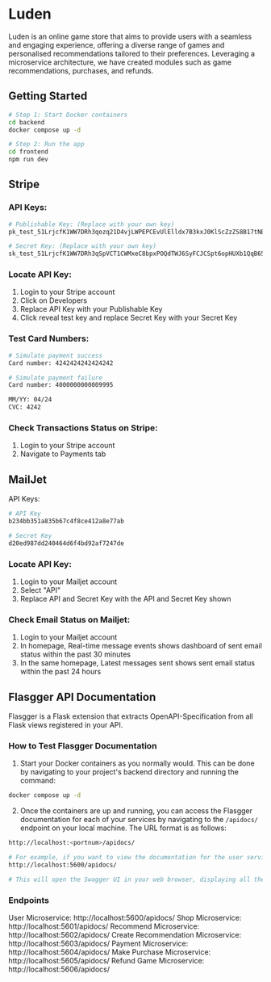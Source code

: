 # Luden
Luden is an online game store that aims to provide users with a seamless and engaging experience, offering a diverse range of games and personalised recommendations tailored to their preferences. Leveraging a microservice architecture, we have created modules such as game recommendations, purchases, and refunds. 

## Getting Started
```bash
# Step 1: Start Docker containers
cd backend
docker compose up -d

# Step 2: Run the app
cd frontend
npm run dev
```

## Stripe
### API Keys: 
```bash
# Publishable Key: (Replace with your own key)
pk_test_51LrjcfK1WW7DRh3qozq21D4vjLWPEPCEvUlElldx7B3kxJ0KlScZzZS8B17tNBs2cNJLCm83hNMx3HDgVXagGGOM00IYhIPgw7

# Secret Key: (Replace with your own key)
sk_test_51LrjcfK1WW7DRh3qSpVCT1CWMxeC8bpxPOQdTWJ6SyFCJCSpt6opHUXb1QqB65u8zvxdrmkzYqNcZy2TBHoSzjX000cRwCOEA6
```

### Locate API Key:
1. Login to your Stripe account
2. Click on Developers
3. Replace API Key with your Publishable Key
4. Click reveal test key and replace Secret Key with your Secret Key

### Test Card Numbers:
```bash
# Simulate payment success
Card number: 4242424242424242

# Simulate payment failure
Card number: 4000000000009995

MM/YY: 04/24
CVC: 4242
```

### Check Transactions Status on Stripe:
1. Login to your Stripe account
2. Navigate to Payments tab

## MailJet
API Keys:
```bash
# API Key
b234bb351a835b67c4f8ce412a8e77ab

# Secret Key
d20ed987dd240464d6f4bd92af7247de
```

### Locate API Key:
1. Login to your Mailjet account
2. Select "API"
3. Replace API and Secret Key with the API and Secret Key shown

### Check Email Status on Mailjet:
1. Login to your Mailjet account
2. In homepage, Real-time message events shows dashboard of sent email status within the past 30 minutes
3. In the same homepage, Latest messages sent shows sent email status within the past 24 hours


## Flasgger API Documentation
Flasgger is a Flask extension that extracts OpenAPI-Specification from all Flask views registered in your API.

### How to Test Flasgger Documentation

1. Start your Docker containers as you normally would. This can be done by navigating to your project's backend directory and running the command:
```bash
docker compose up -d
```

2. Once the containers are up and running, you can access the Flasgger documentation for each of your services by navigating to the `/apidocs/` endpoint on your local machine. The URL format is as follows:
```bash
http://localhost:<portnum>/apidocs/
```
```bash
# For example, if you want to view the documentation for the user service, which is running on port 5600, you would navigate to:
http://localhost:5600/apidocs/

# This will open the Swagger UI in your web browser, displaying all the available API endpoints, their parameters, and the expected responses. You can use this interface to test your API endpoints directly from your browser.
```

### Endpoints
User Microservice: http://localhost:5600/apidocs/
Shop Microservice: http://localhost:5601/apidocs/
Recommend Microservice: http://localhost:5602/apidocs/
Create Recommendation Microservice: http://localhost:5603/apidocs/
Payment Microservice: http://localhost:5604/apidocs/
Make Purchase Microservice: http://localhost:5605/apidocs/
Refund Game Microservice: http://localhost:5606/apidocs/


